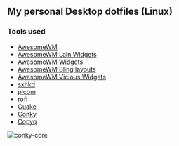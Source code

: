 ## My personal Desktop dotfiles (Linux)

### Tools used

* [AwesomeWM](https://github.com/awesomeWM/awesome)
* [AwesomeWM Lain Widgets](https://github.com/lcpz/lain)
* [AwesomeWM Widgets](https://github.com/streetturtle/awesome-wm-widgets)
* [AwesomeWM Bling layouts](https://github.com/BlingCorp/bling)
* [AwesomeWM Vicious Widgets](https://github.com/vicious-widgets/vicious)
* [sxhkd](https://github.com/baskerville/sxhkd)
* [picom](https://github.com/yshui/picom)
* [rofi](https://github.com/davatorium/rofi)
* [Guake](https://github.com/Guake/guake)
* [Conky](https://github.com/brndnmtthws/conky)
* [Copyq](https://github.com/hluk/CopyQ)




<div style="float:left">
<img alt=conky-core src=https://raw.githubusercontent.com/madhur/dotfiles/main/awesome-screenshot.png />
</div>
<div style="float:clear"></div>
<p/><p/><p/>
